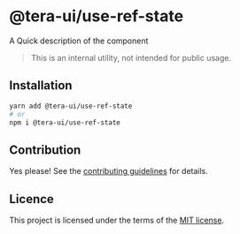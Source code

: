 # @tera-ui/use-ref-state

A Quick description of the component

> This is an internal utility, not intended for public usage.

## Installation

```sh
yarn add @tera-ui/use-ref-state
# or
npm i @tera-ui/use-ref-state
```

## Contribution

Yes please! See the
[contributing guidelines](https://github.com/hieumau12/nextui-tera/blob/master/CONTRIBUTING.md)
for details.

## Licence

This project is licensed under the terms of the
[MIT license](https://github.com/hieumau12/nextui-tera/blob/master/LICENSE).
